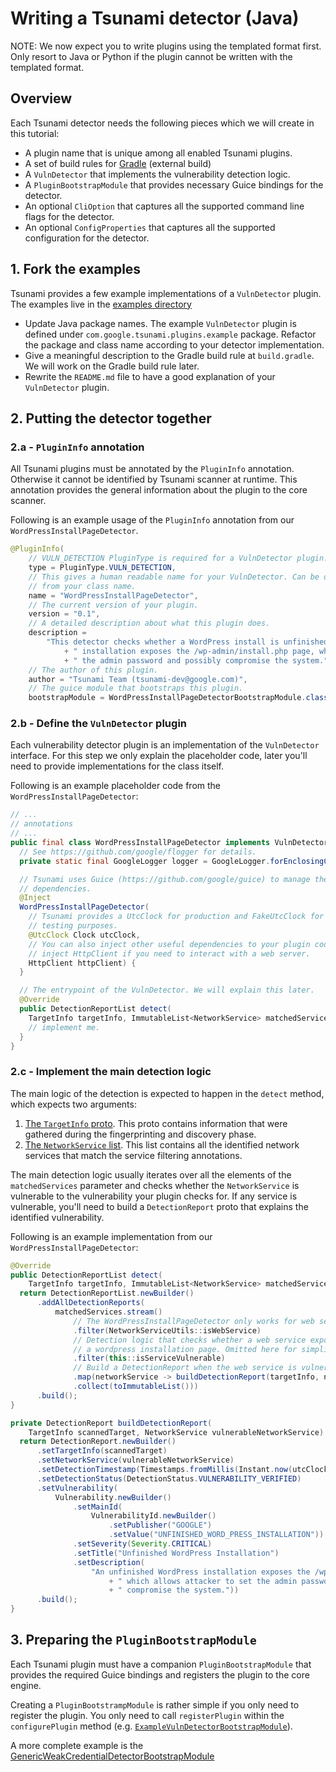 # Writing a Tsunami detector (Java)

NOTE: We now expect you to write plugins using the templated format first. Only
resort to Java or Python if the plugin cannot be written with the templated
format.

## Overview

Each Tsunami detector needs the following pieces which we will create in this
tutorial:

*   A plugin name that is unique among all enabled Tsunami plugins.
*   A set of build rules for [Gradle](https://gradle.org/) (external build)
*   A `VulnDetector` that implements the vulnerability detection logic.
*   A `PluginBootstrapModule` that provides necessary Guice bindings for the
    detector.
*   An optional `CliOption` that captures all the supported command line flags
    for the detector.
*   An optional `ConfigProperties` that captures all the supported configuration
    for the detector.

## 1. Fork the examples

Tsunami provides a few example implementations of a `VulnDetector` plugin. The
examples live in the
[examples directory](https://github.com/google/tsunami-security-scanner-plugins/tree/master/examples)

*   Update Java package names. The example `VulnDetector` plugin is defined
    under `com.google.tsunami.plugins.example` package. Refactor the package and
    class name according to your detector implementation.
*   Give a meaningful description to the Gradle build rule at `build.gradle`. We
    will work on the Gradle build rule later.
*   Rewrite the `README.md` file to have a good explanation of your
    `VulnDetector` plugin.

## 2. Putting the detector together

### 2.a - `PluginInfo` annotation

All Tsunami plugins must be annotated by the `PluginInfo` annotation. Otherwise
it cannot be identified by Tsunami scanner at runtime. This annotation provides
the general information about the plugin to the core scanner.

Following is an example usage of the `PluginInfo` annotation from our
`WordPressInstallPageDetector`.

```java
@PluginInfo(
    // VULN_DETECTION PluginType is required for a VulnDetector plugin.
    type = PluginType.VULN_DETECTION,
    // This gives a human readable name for your VulnDetector. Can be different
    // from your class name.
    name = "WordPressInstallPageDetector",
    // The current version of your plugin.
    version = "0.1",
    // A detailed description about what this plugin does.
    description =
        "This detector checks whether a WordPress install is unfinished. An unfinished WordPress"
            + " installation exposes the /wp-admin/install.php page, which allows attacker to set"
            + " the admin password and possibly compromise the system.",
    // The author of this plugin.
    author = "Tsunami Team (tsunami-dev@google.com)",
    // The guice module that bootstraps this plugin.
    bootstrapModule = WordPressInstallPageDetectorBootstrapModule.class)
```

### 2.b - Define the `VulnDetector` plugin

Each vulnerability detector plugin is an implementation of the `VulnDetector`
interface. For this step we only explain the placeholder code, later you'll need
to provide implementations for the class itself.

Following is an example placeholder code from the
`WordPressInstallPageDetector`:

```java
// ...
// annotations
// ...
public final class WordPressInstallPageDetector implements VulnDetector {
  // See https://github.com/google/flogger for details.
  private static final GoogleLogger logger = GoogleLogger.forEnclosingClass();

  // Tsunami uses Guice (https://github.com/google/guice) to manage the
  // dependencies.
  @Inject
  WordPressInstallPageDetector(
    // Tsunami provides a UtcClock for production and FakeUtcClock for
    // testing purposes.
    @UtcClock Clock utcClock,
    // You can also inject other useful dependencies to your plugin code, e.g.
    // inject HttpClient if you need to interact with a web server.
    HttpClient httpClient) {
  }

  // The entrypoint of the VulnDetector. We will explain this later.
  @Override
  public DetectionReportList detect(
    TargetInfo targetInfo, ImmutableList<NetworkService> matchedServices) {
    // implement me.
  }
}
```

### 2.c - Implement the main detection logic

The main logic of the detection is expected to happen in the `detect` method,
which expects two arguments:

1.  [The `TargetInfo` proto](https://github.com/google/tsunami-security-scanner/blob/master/proto/reconnaissance.proto).
   This proto contains information that were gathered during the fingerprinting
   and discovery phase.
1.  [The `NetworkService` list](https://github.com/google/tsunami-security-scanner/blob/master/proto/network_service.proto).
    This list contains all the identified network services that match the
    service filtering annotations.

The main detection logic usually iterates over all the elements of the
`matchedServices` parameter and checks whether the `NetworkService` is
vulnerable to the vulnerability your plugin checks for. If any service is
vulnerable, you'll need to build a `DetectionReport` proto that explains the
identified vulnerability.

Following is an example implementation from our `WordPressInstallPageDetector`:

```java
@Override
public DetectionReportList detect(
    TargetInfo targetInfo, ImmutableList<NetworkService> matchedServices) {
  return DetectionReportList.newBuilder()
      .addAllDetectionReports(
          matchedServices.stream()
              // The WordPressInstallPageDetector only works for web services.
              .filter(NetworkServiceUtils::isWebService)
              // Detection logic that checks whether a web service exposes
              // a wordpress installation page. Omitted here for simplicity.
              .filter(this::isServiceVulnerable)
              // Build a DetectionReport when the web service is vulnerable.
              .map(networkService -> buildDetectionReport(targetInfo, networkService))
              .collect(toImmutableList()))
      .build();
}

private DetectionReport buildDetectionReport(
    TargetInfo scannedTarget, NetworkService vulnerableNetworkService) {
  return DetectionReport.newBuilder()
      .setTargetInfo(scannedTarget)
      .setNetworkService(vulnerableNetworkService)
      .setDetectionTimestamp(Timestamps.fromMillis(Instant.now(utcClock).toEpochMilli()))
      .setDetectionStatus(DetectionStatus.VULNERABILITY_VERIFIED)
      .setVulnerability(
          Vulnerability.newBuilder()
              .setMainId(
                  VulnerabilityId.newBuilder()
                      .setPublisher("GOOGLE")
                      .setValue("UNFINISHED_WORD_PRESS_INSTALLATION"))
              .setSeverity(Severity.CRITICAL)
              .setTitle("Unfinished WordPress Installation")
              .setDescription(
                  "An unfinished WordPress installation exposes the /wp-admin/install.php page,"
                      + " which allows attacker to set the admin password and possibly"
                      + " compromise the system."))
      .build();
}
```

## 3. Preparing the `PluginBootstrapModule`

Each Tsunami plugin must have a companion `PluginBootstrapModule` that provides
the required Guice bindings and registers the plugin to the core engine.

Creating a `PluginBootstrampModule` is rather simple if you only need to
register the plugin. You only need to call `registerPlugin` within the
`configurePlugin` method (e.g.
[`ExampleVulnDetectorBootstrapModule`](https://github.com/google/tsunami-security-scanner-plugins/tree/master/examples/example_vuln_detector/src/main/java/com/google/tsunami/plugins/example/ExampleVulnDetectorBootstrapModule.java)).

A more complete example is the
[GenericWeakCredentialDetectorBootstrapModule](https://github.com/google/tsunami-security-scanner-plugins/blob/master/google/detectors/credentials/generic_weak_credential_detector/src/main/java/com/google/tsunami/plugins/detectors/credentials/genericweakcredentialdetector/GenericWeakCredentialDetectorBootstrapModule.java)
